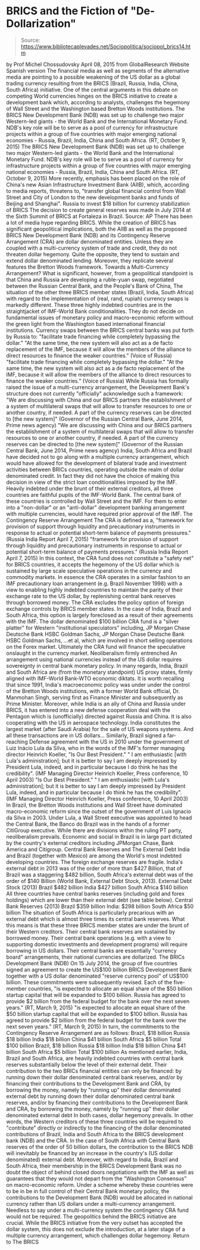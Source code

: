 # BRICS and the Fiction of "De-Dollarization"

> Source: https://www.bibliotecapleyades.net/Sociopolitica/sociopol_brics14.htm

by Prof Michel Chossudovsky April 08, 2015
from GlobalResearch Website
Spanish version
The financial media as well as segments of the alternative media are pointing to a possible weakening of the US dollar as a global trading currency resulting from the BRICS (Brazil, Russia, India, China, South Africa) initiative. One of the central arguments in this debate on competing World currencies hinges on the BRICS initiative to create a development bank which, according to analysts, challenges the hegemony of Wall Street and the Washington based Bretton Woods institutions.
The BRICS New Development Bank (NDB) was set up to challenge two major Western-led giants - the World Bank and the International Monetary Fund. NDB's key role will be to serve as a pool of currency for infrastructure projects within a group of five countries with major emerging national economies - Russia, Brazil, India, China and South Africa. (RT, October 9, 2015)
The BRICS New Development Bank (NDB) was set up to challenge two major Western-led giants - the World Bank and the International Monetary Fund.
NDB's key role will be to serve as a pool of currency for infrastructure projects within a group of five countries with major emerging national economies - Russia, Brazil, India, China and South Africa.
(RT, October 9, 2015)
More recently, emphasis has been placed on the role of China's new Asian Infrastructure Investment Bank (AIIB), which, according to media reports, threatens to,
"transfer global financial control from Wall Street and City of London to the new development banks and funds of Beijing and Shanghai".
Russia to invest $18 billion
for currency stabilization of BRICS The decision to create general reserves
was made in July 2014 at the Sixth Summit of BRICS
at Fortaleza in Brazil.
Source: AP
There has been a lot of media hype regarding BRICS. While the creation of BRICS has significant geopolitical implications, both the AIIB as well as the proposed BRICS New Development Bank (NDB) and its Contingency Reserve Arrangement (CRA) are dollar denominated entities.
Unless they are coupled with a multi-currency system of trade and credit, they do not threaten dollar hegemony. Quite the opposite, they tend to sustain and extend dollar denominated lending.
Moreover, they replicate several features the Bretton Woods framework.
Towards a Multi-Currency Arrangement? What is significant, however, from a geopolitical standpoint is that China and Russia are developing a ruble-yuan swap, negotiated between the Russian Central Bank, and the People's Bank of China, The situation of the other three BRICS member states (Brazil, India, South Africa) with regard to the implementation of (real, rand, rupiah) currency swaps is markedly different.
These three highly indebted countries are in the straightjacket of IMF-World Bank conditionalities. They do not decide on fundamental issues of monetary policy and macro-economic reform without the green light from the Washington based international financial institutions. Currency swaps between the BRICS central banks was put forth by Russia to:
"facilitate trade financing while completely bypassing the dollar." "At the same time, the new system will also act as a de facto replacement of the IMF, because it will allow the members of the alliance to direct resources to finance the weaker countries." (Voice of Russia)
"facilitate trade financing while completely bypassing the dollar."
"At the same time, the new system will also act as a de facto replacement of the IMF, because it will allow the members of the alliance to direct resources to finance the weaker countries."
(Voice of Russia)
While Russia has formally raised the issue of a multi-currency arrangement, the Development Bank's structure does not currently "officially" acknowledge such a framework:
"We are discussing with China and our BRICS partners the establishment of a system of multilateral swaps that will allow to transfer resources to one or another country, if needed. A part of the currency reserves can be directed to [the new system]" (Governor of the Russian Central Bank, June 2014, Prime news agency)
"We are discussing with China and our BRICS partners the establishment of a system of multilateral swaps that will allow to transfer resources to one or another country, if needed.
A part of the currency reserves can be directed to [the new system]"
(Governor of the Russian Central Bank, June 2014, Prime news agency)
India, South Africa and Brazil have decided not to go along with a multiple currency arrangement, which would have allowed for the development of bilateral trade and investment activities between BRICs countries, operating outside the realm of dollar denominated credit.
In fact they did not have the choice of making this decision in view of the strict loan conditionalities imposed by the IMF. Heavily indebted under the brunt of their external creditors, all three countries are faithful pupils of the IMF-World Bank. The central bank of these countries is controlled by Wall Street and the IMF.
For them to enter into a "non-dollar" or an "anti-dollar" development banking arrangement with multiple currencies, would have required prior approval of the IMF.
The Contingency Reserve Arrangement The CRA is defined as a,
"framework for provision of support through liquidity and precautionary instruments in response to actual or potential short-term balance of payments pressures." (Russia India Report April 7, 2015)
"framework for provision of support through liquidity and precautionary instruments in response to actual or potential short-term balance of payments pressures."
(Russia India Report April 7, 2015)
In this context, the CRA fund does not constitute a "safety net" for BRICS countries, it accepts the hegemony of the US dollar which is sustained by large scale speculative operations in the currency and commodity markets. In essence the CRA operates in a similar fashion to an IMF precautionary loan arrangement (e.g. Brazil November 1998) with a view to enabling highly indebted countries to maintain the parity of their exchange rate to the US dollar, by replenishing central bank reserves through borrowed money. The CRA excludes the policy option of foreign exchange controls by BRICS member states. In the case of India, Brazil and South Africa, this option is largely foreclosed as a result of their agreements with the IMF. The dollar denominated $100 billion CRA fund is a "silver platter" for Western "institutional speculators" including,
JP Morgan Chase Deutsche Bank HSBC Goldman Sachs,
JP Morgan Chase
Deutsche Bank
HSBC
Goldman Sachs,
...et al, which are involved in short selling operations on the Forex market.
Ultimately the CRA fund will finance the speculative onslaught in the currency market.
Neoliberalism firmly entrenched An arrangement using national currencies instead of the US dollar requires sovereignty in central bank monetary policy.
In many regards, India, Brazil and South Africa are (from the monetary standpoint) US proxy states, firmly aligned with IMF-World Bank-WTO economic diktats. It is worth recalling that since 1991, India's macroeconomic policy was under under the control of the Bretton Woods institutions, with a former World Bank official, Dr. Manmohan Singh, serving first as Finance Minister and subsequently as Prime Minister. Moreover, while India is an ally of China and Russia under BRICS, it has entered into a new defense cooperation deal with the Pentagon which is (unofficially) directed against Russia and China. It is also cooperating with the US in aerospace technology.
India constitutes the largest market (after Saudi Arabia) for the sale of US weapons systems. And all these transactions are in US dollars... Similarly, Brazil signed a far-reaching Defense agreement with the US in 2010 under the government of Luiz Inácio Lula da Silva, who in the words of the IMF's former managing director Heinrich Koeller,
"Is Our Best President." " I am enthusiastic [with Lula's administration]; but it is better to say I am deeply impressed by President Lula, indeed, and in particular because I do think he has the credibility". (IMF Managing Director Heinrich Koeller, Press conference, 10 April 2003)
"Is Our Best President."
" I am enthusiastic [with Lula's administration]; but it is better to say I am deeply impressed by President Lula, indeed, and in particular because I do think he has the credibility".
(IMF Managing Director Heinrich Koeller, Press conference, 10 April 2003)
In Brazil, the Bretton Woods institutions and Wall Street have dominated macro-economic reform since the outset of the government of Luis Ignacio da Silva in 2003.
Under Lula, a Wall Street executive was appointed to head the Central Bank, the Banco do Brazil was in the hands of a former CitiGroup executive. While there are divisions within the ruling PT party, neoliberalism prevails.
Economic and social in Brazil is in large part dictated by the country's external creditors including JPMorgan Chase, Bank America and Citigroup.
Central Bank Reserves and The External Debt India and Brazil (together with Mexico) are among the World's most indebted developing countries.
The foreign exchange reserves are fragile. India's external debt in 2013 was of the order of more than $427 Billion, that of Brazil was a staggering $482 billion, South Africa's external debt was of the order of $140 Billion (World Bank, External Debt Stock, 2013).
External Debt Stock (2013) Brazil $482 billion India $427 billion South Africa $140 billion
All three countries have central banks reserves (including gold and forex holdings) which are lower than their external debt (see table below).
Central Bank Reserves (2013) Brazil $359 billion India: $298 billion South Africa $50 billion
The situation of South Africa is particularly precarious with an external debt which is almost three times its central bank reserves. What this means is that these three BRICS member states are under the brunt of their Western creditors. Their central bank reserves are sustained by borrowed money. Their central bank operations (e.g. with a view to supporting domestic investments and development programs) will require borrowing in US dollars.
Their central banks are essentially "currency board" arrangements, their national currencies are dollarized.
The BRICs Development Bank (NDB) On 15 July 2014, the group of five countries signed an agreement to create the US$100 billion BRICS Development Bank together with a US dollar denominated "reserve currency pool" of US$100 billion.
These commitments were subsequently revised. Each of the five-member countries,
"is expected to allocate an equal share of the $50 billion startup capital that will be expanded to $100 billion. Russia has agreed to provide $2 billion from the federal budget for the bank over the next seven years." (RT, March 9, 2015)
"is expected to allocate an equal share of the $50 billion startup capital that will be expanded to $100 billion. Russia has agreed to provide $2 billion from the federal budget for the bank over the next seven years."
(RT, March 9, 2015)
In turn, the commitments to the Contingency Reserve Arrangement are as follows:
Brazil, $18 billion Russia $18 billion India $18 billion China $41 billion South Africa $5 billion Total $100 billion
Brazil, $18 billion
Russia $18 billion
India $18 billion
China $41 billion
South Africa $5 billion Total $100 billion
As mentioned earlier, India, Brazil and South Africa, are heavily indebted countries with central bank reserves substantially below the level of their external debt.
Their contribution to the two BRICs financial entities can only be financed:
by running down their dollar denominated central bank reserves, and/or by financing their contributions to the Development Bank and CRA, by borrowing the money, namely by "running up" their dollar denominated external debt
by running down their dollar denominated central bank reserves,
and/or
by financing their contributions to the Development Bank and CRA, by borrowing the money, namely by "running up" their dollar denominated external debt
In both cases, dollar hegemony prevails.
In other words, the Western creditors of these three countries will be required to "contribute" directly or indirectly to the financing of the dollar denominated contributions of Brazil, India and South Africa to the BRICS development bank (NDB) and the CRA. In the case of South Africa with Central Bank reserves of the order of 50 billion dollars, the contribution to the BRICS NDB will inevitably be financed by an increase in the country's (US dollar denominated) external debt. Moreover, with regard to India, Brazil and South Africa, their membership in the BRICS Development Bank was no doubt the object of behind closed doors negotiations with the IMF as well as guarantees that they would not depart from the "Washington Consensus" on macro-economic reform. Under a scheme whereby these countries were to be in be in full control of their Central Bank monetary policy, the contributions to the Development Bank (NDB) would be allocated in national currency rather than US dollars under a multi-currency arrangement.
Needless to say under a multi-currency system the contingency CRA fund would not be required. The geopolitics behind the BRICS initiative are crucial.
While the BRICS initiative from the very outset has accepted the dollar system, this does not exclude the introduction, at a later stage of a multiple currency arrangement, which challenges dollar hegemony.
Return to The BRICS
